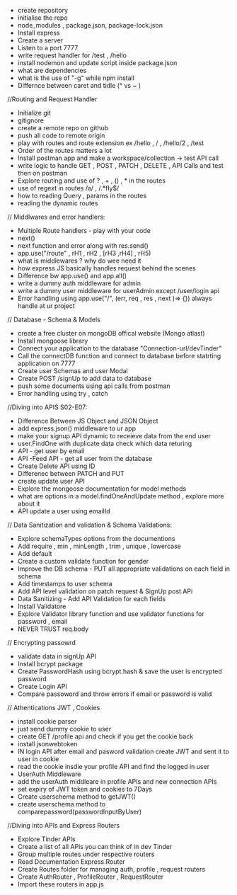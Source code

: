 - create repository
- initialise the repo
- node_modules , package.json, package-lock.json
- Install express
- Create a server
- Listen to a port 7777
- write request handler for /test , /hello
- install nodemon and update script inside package.json
- what are dependencies
- what is the use of "-g" while npm install
- Differnce between caret and tidle (^ vs ~ )

//Routing and Request Handler

- Initialize git
- gitignore
- create a remote repo on github
- push all code to remote origin
- play with routes and route extension ex /hello , / , /hello/2 , /test
- Order of the routes matters a lot
- Install postman app and make a workspace/collection -> test API call
- write logic to handle GET , POST , PATCH , DELETE , API Calls and test then on postman
- Explore routing and use of ? , + , () , \* in the routes
- use of regext in routes /a/ , /.\*fly$/
- how to reading Query , params in the routes
- reading the dynamic routes

// Middlwares and error handlers:

- Multiple Route handlers - play with your code
- next()
- next function and error along with res.send()
- app.use("/route" , rH1 , rH2 , [rH3 ,rH4] , rH5)
- what is middlewares ? why do wee need it
- how express JS basically handles request behind the scenes
- Difference bw app.use() and app.all()
- write a dummy auth middleware for admin
- write a dummy user middleware for userAdmin except /user/login api
- Error handling using app.use("/", (err, req , res , next )=> {}) always handle at ur project

// Database - Schema & Models

- create a free cluster on mongoDB offical website (Mongo atlast)
- Install mongoose library
- Connect your application to the database "Connection-url/devTinder"
- Call the connectDB function and connect to database before statrting application on 7777
- Create user Schemas and user Modal
- Create POST /signUp to add data to database
- push some documents using api calls from postman
- Error handling using try , catch

//Diving into APIS S02-E07:

- Difference Between JS Object and JSON Object
- add express.json() middleware to ur app
- make your signup API dynamic to receieve data from the end user
- user.FindOne with duplicate data check which data returing
- API - get user by email
- API -Feed API - get all user from the database
- Create Delete API using ID
- Differenec between PATCH and PUT
- create update user API
- Explore the mongoose documentation for model methods
- what are options in a model.findOneAndUpdate method , explore more about it
- API update a user using emailId

// Data Sanitization and validation & Schema Validations:

- Explore schemaTypes options from the documentions
- Add require , min , minLength , trim , unique , lowercase
- Add default
- Create a custom validate function for gender
- Improve the DB schema - PUT all appropriate validations on each field in schema
- Add timestamps to user schema
- Add API level validation on patch request & SignUp post APi
- Data Sanitizing - Add API Validation for each fields
- Install Validatore
- Explore Validator library function and use validator functions for password , email
- NEVER TRUST req.body

// Encrypting passowrd

- validate data in signUp API
- Install bcrypt package
- Create PasswordHash using bcrypt.hash & save the user is encrypted password
- Create Login API
- Compare passoword and throw errors if email or password is valid

// Athentications JWT , Cookies

- install cookie parser
- just send dummy cookie to user
- create GET /profile api and check if you get the cookie back
- install jsonwebtoken
- IN login API after email and pasword validation create JWT and sent it to user in cookie
- read the cookie insdie your profile API and find the logged in user
- UserAuth Middleware
- add the userAuth middleare in profile APIs and new connection APIs
- set expiry of JWT token and cookies to 7Days
- Create userschema method to getJWT()
- create userschema method to comparepassword(passwordInputByUser)

//Diving into APIs and Express Routers

- Explore Tinder APIs
- Create a list of all APis you can think of in dev Tinder
- Group multiple routes under respective routers
- Read Documentation Express.Router
- Create Routes folder for managing auth, profile , request routers
- Create AuthRouter , ProfileRouter , RequestRouter
- Import these routers in app.js

